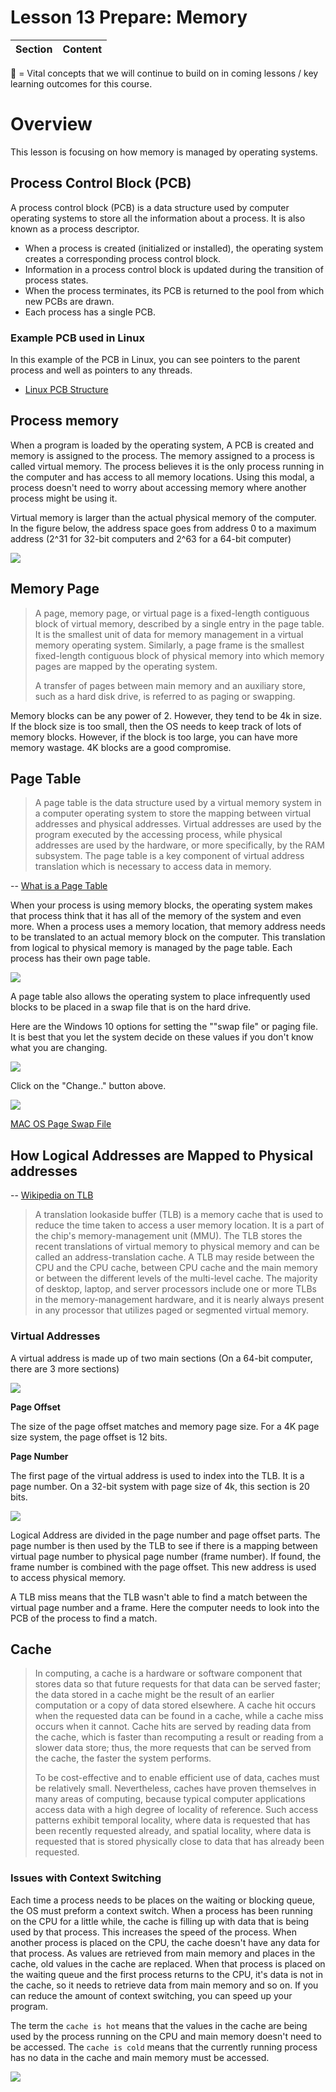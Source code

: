 # Lesson 13 Prepare: Memory

Section | Content
--- | ---

:key: = Vital concepts that we will continue to build on in coming lessons / key learning outcomes for this course.

# Overview

This lesson is focusing on how memory is managed by operating systems.

## Process Control Block (PCB)

A process control block (PCB) is a data structure used by computer operating systems to store all the information about a process. It is also known as a process descriptor.

- When a process is created (initialized or installed), the operating system creates a corresponding process control block.
- Information in a process control block is updated during the transition of process states.
- When the process terminates, its PCB is returned to the pool from which new PCBs are drawn.
- Each process has a single PCB.

### Example PCB used in Linux

In this example of the PCB in Linux, you can see pointers to the parent process and well as pointers to any threads.

- [Linux PCB Structure](https://web.cs.wpi.edu/~claypool/courses/3013-A02/samples/linux-pcb.c)

## Process memory

When a program is loaded by the operating system, A PCB is created and memory is assigned to the process.  The memory assigned to a process is called virtual memory.  The process believes it is the only process running in the computer and has access to all memory locations.  Using this modal, a process doesn't need to worry about accessing memory where another process might be using it.  

Virtual memory is larger than the actual physical memory of the computer.  In the figure below, the address space goes from address 0 to a maximum address (2^31 for 32-bit computers and 2^63 for a 64-bit computer)

![](./assets/process_memory.jpg)

## Memory Page

> A page, memory page, or virtual page is a fixed-length contiguous block of virtual memory, described by a single entry in the page table. It is the smallest unit of data for memory management in a virtual memory operating system. Similarly, a page frame is the smallest fixed-length contiguous block of physical memory into which memory pages are mapped by the operating system.
> 
> A transfer of pages between main memory and an auxiliary store, such as a hard disk drive, is referred to as paging or swapping.

Memory blocks can be any power of 2.  However, they tend to be 4k in size.  If the block size is too small, then the OS needs to keep track of lots of memory blocks.  However, if the block is too large, you can have more memory wastage.  4K blocks are a good compromise.


## Page Table

> A page table is the data structure used by a virtual memory system in a computer operating system to store the mapping between virtual addresses and physical addresses. Virtual addresses are used by the program executed by the accessing process, while physical addresses are used by the hardware, or more specifically, by the RAM subsystem. The page table is a key component of virtual address translation which is necessary to access data in memory.

-- [What is a Page Table](https://en.wikipedia.org/wiki/Page_table)

When your process is using memory blocks, the operating system makes that process think that it has all of the memory of the system and even more.  When a process uses a memory location, that memory address needs to be translated to an actual memory block on the computer.  This translation from logical to physical memory is managed by the page table.  Each process has their own page table.  

![](./assets/page_table.png)

A page table also allows the operating system to place infrequently used blocks to be placed in a swap file that is on the hard drive.

Here are the Windows 10 options for setting the ""swap file" or paging file.  It is best that you let the system decide on these values if you don't know what you are changing.

![](./assets/performance_options.png)

Click on the "Change.." button above.

![](./assets/performance_options2.png)

[MAC OS Page Swap File](https://apple.stackexchange.com/questions/399878/how-do-i-increase-size-of-virtual-memory-in-mac-os-catalina)


## How Logical Addresses are Mapped to Physical addresses

-- [Wikipedia on TLB](https://en.wikipedia.org/wiki/Translation_lookaside_buffer)

> A translation lookaside buffer (TLB) is a memory cache that is used to reduce the time taken to access a user memory location. It is a part of the chip's memory-management unit (MMU). The TLB stores the recent translations of virtual memory to physical memory and can be called an address-translation cache. A TLB may reside between the CPU and the CPU cache, between CPU cache and the main memory or between the different levels of the multi-level cache. The majority of desktop, laptop, and server processors include one or more TLBs in the memory-management hardware, and it is nearly always present in any processor that utilizes paged or segmented virtual memory.

### Virtual Addresses

A virtual address is made up of two main sections (On a 64-bit computer, there are 3 more sections)

![](./assets/address_space_translate.png)

**Page Offset**

The size of the page offset matches and memory page size.  For a 4K page size system, the page offset is 12 bits.

**Page Number**

The first page of the virtual address is used to index into the TLB.  It is a page number.  On a 32-bit system with page size of 4k, this section is 20 bits.

![](./assets/paging_tlb.png)

Logical Address are divided in the page number and page offset parts.  The page number is then used by the TLB to see if there is a mapping between virtual page number to physical page number (frame number).  If found, the frame number is combined with the page offset.  This new address is used to access physical memory.

A TLB miss means that the TLB wasn't able to find a match between the virtual page number and a frame.  Here the computer needs to look into the PCB of the process to find a match.

## Cache

> In computing, a cache is a hardware or software component that stores data so that future requests for that data can be served faster; the data stored in a cache might be the result of an earlier computation or a copy of data stored elsewhere. A cache hit occurs when the requested data can be found in a cache, while a cache miss occurs when it cannot. Cache hits are served by reading data from the cache, which is faster than recomputing a result or reading from a slower data store; thus, the more requests that can be served from the cache, the faster the system performs.
> 
> To be cost-effective and to enable efficient use of data, caches must be relatively small. Nevertheless, caches have proven themselves in many areas of computing, because typical computer applications access data with a high degree of locality of reference. Such access patterns exhibit temporal locality, where data is requested that has been recently requested already, and spatial locality, where data is requested that is stored physically close to data that has already been requested.

### Issues with Context Switching

Each time a process needs to be places on the waiting or blocking queue, the OS must preform a context switch.  When a process has been running on the CPU for a little while, the cache is filling up with data that is being used by that process.  This increases the speed of the process.  When another process is placed on the CPU, the cache doesn't have any data for that process.  As values are retrieved from main memory and places in the cache, old values in the cache are replaced.  When that process is placed on the waiting queue and the first process returns to the CPU, it's data is not in the cache, so it needs to retrieve data from main memory and so on.  If you can reduce the amount of context switching, you can speed up your program.

The term the `cache is hot` means that the values in the cache are being used by the process running on the CPU and main memory doesn't need to be accessed.  The `cache is cold` means that the currently running process has no data in the cache and main memory must be accessed.

![](./assets/cache.png)
